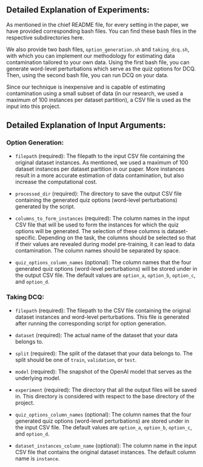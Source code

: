 ## Detailed Explanation of Experiments:

As mentioned in the chief README file, for every setting in the paper, we have provided corresponding bash files. You can find these bash files in the respective subdirectories here.

We also provide two bash files, `option_generation.sh` and `taking_dcq.sh`, with which you can implement our methodology for estimating data contamination tailored to your own data. Using the first bash file, you can generate word-level perturbations which serve as the quiz options for DCQ. Then, using the second bash file, you can run DCQ on your data.

Since our technique is inexpensive and is capable of estimating contamination using a small subset of data (in our research, we used a maximum of 100 instances per dataset partition), a CSV file is used as the input into this project.

## Detailed Explanation of Input Arguments:

### Option Generation:

- `filepath` (required): The filepath to the input CSV file containing the original dataset instances. As mentioned, we used a maximum of 100 dataset instances per dataset partition in our paper. More instances result in a more accurate estimation of data contamination, but also increase the computational cost.

- `processed_dir` (required): The directory to save the output CSV file containing the generated quiz options (word-level perturbations) generated by the script.

- `columns_to_form_instances` (required): The column names in the input CSV file that will be used to form the instances for which the quiz options will be generated. The selection of these columns is dataset-specific. Depending on the task, the columns should be selected so that if their values are revealed during model pre-training, it can lead to data contamination. The column names should be separated by space.

- `quiz_options_column_names` (optional): The column names that the four generated quiz options (word-level perturbations) will be stored under in the output CSV file. The default values are `option_a`, `option_b`, `option_c`, and `option_d`.

### Taking DCQ:

- `filepath` (required): The filepath to the CSV file containing the original dataset instances and word-level perturbations. This file is generated after running the corresponding script for option generation.

- `dataset` (required): The actual name of the dataset that your data belongs to.

- `split` (required): The split of the dataset that your data belongs to. The split should be one of `train`, `validation`, or `test`.

- `model` (required): The snapshot of the OpenAI model that serves as the underlying model.

- `experiment` (required): The directory that all the output files will be saved in. This directory is considered with respect to the base directory of the project.

- `quiz_options_column_names` (optional): The column names that the four generated quiz options (word-level perturbations) are stored under in the input CSV file. The default values are `option_a`, `option_b`, `option_c`, and `option_d`.

- `dataset_instances_column_name` (optional): The column name in the input CSV file that contains the original dataset instances. The default column name is `instance`.
